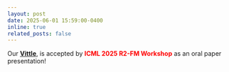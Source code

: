 ```yaml
---
layout: post
date: 2025-06-01 15:59:00-0400
inline: true
related_posts: false
---
```


Our [**Vittle**](https://arxiv.org/abs/2505.13946), is accepted by **<font color="red">ICML 2025 R2-FM Workshop</font>** as an oral paper presentation!